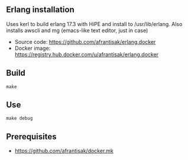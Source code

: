 ## Erlang installation

Uses kerl to build erlang 17.3 with HiPE and install to /usr/lib/erlang.
Also installs awscli and mg (emacs-like text editor, just in case)

* Source code: https://github.com/afrantisak/erlang.docker
* Docker image: https://registry.hub.docker.com/u/afrantisak/erlang.docker

## Build

    make

## Use

    make debug
    
## Prerequisites

* https://github.com/afrantisak/docker.mk
